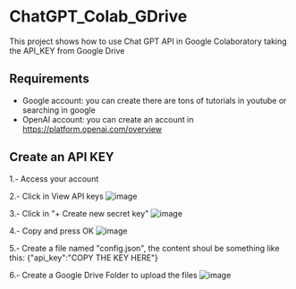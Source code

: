 # ChatGPT_Colab_GDrive
This project shows how to use Chat GPT API in Google Colaboratory taking the API_KEY from Google Drive


## Requirements
* Google account: you can create there are tons of tutorials in youtube or searching in google
* OpenAI account: you can create an account in https://platform.openai.com/overview

## Create an API KEY
1.- Access your account

2.- Click in View API keys
![image](https://user-images.githubusercontent.com/46327577/231319334-acbbdb30-09c9-457f-b4a0-f4b7173f4d50.png)

3.- Click in "+ Create new secret key"
![image](https://user-images.githubusercontent.com/46327577/231319565-b06c7280-0788-4256-840e-7b73e11d42b5.png)

4.- Copy and press OK
![image](https://user-images.githubusercontent.com/46327577/231319701-bcaf4426-55c6-466f-85f6-eb5a34ba767b.png)

5.- Create a file named "config.json", the content shoul be something like this:
{"api_key":"COPY THE KEY HERE"}

6.- Create a Google Drive Folder to upload the files
![image](https://user-images.githubusercontent.com/46327577/231320270-a2fe0677-86b5-44ba-a197-111c16549e5f.png)

